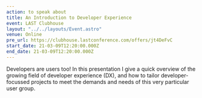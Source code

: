 ```yaml
---
action: to speak about
title: An Introduction to Developer Experience
event: LAST Clubhouse
layout: "../../layouts/Event.astro"
venue: Online
pre_url: https://clubhouse.lastconference.com/offers/jt4DeFvC
start_date: 21-03-09T12:20:00.000Z
end_date: 21-03-09T12:20:00.000Z
---
```

Developers are users too! In this presentation I give a quick overview of the growing field of developer experience (DX), and how to tailor developer-focussed projects to meet the demands and needs of this very particular user group.